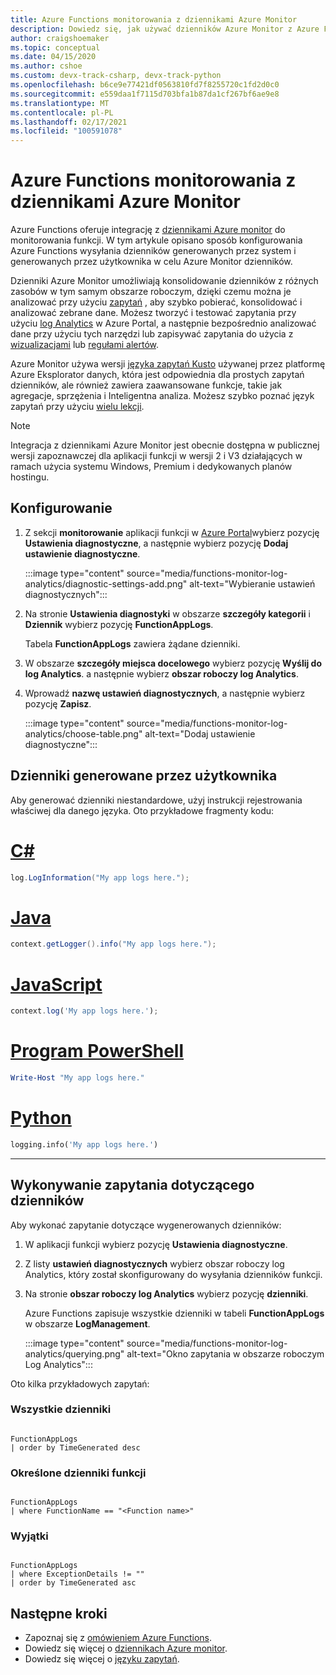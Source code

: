 ```yaml
---
title: Azure Functions monitorowania z dziennikami Azure Monitor
description: Dowiedz się, jak używać dzienników Azure Monitor z Azure Functions do monitorowania wykonań funkcji.
author: craigshoemaker
ms.topic: conceptual
ms.date: 04/15/2020
ms.author: cshoe
ms.custom: devx-track-csharp, devx-track-python
ms.openlocfilehash: b6ce9e77421df0563810fd7f8255720c1fd2d0c0
ms.sourcegitcommit: e559daa1f7115d703bfa1b87da1cf267bf6ae9e8
ms.translationtype: MT
ms.contentlocale: pl-PL
ms.lasthandoff: 02/17/2021
ms.locfileid: "100591078"
---
```

# <a name="monitoring-azure-functions-with-azure-monitor-logs"></a>Azure Functions monitorowania z dziennikami Azure Monitor

Azure Functions oferuje integrację z [dziennikami Azure monitor](../azure-monitor/logs/data-platform-logs.md) do monitorowania funkcji. W tym artykule opisano sposób konfigurowania Azure Functions wysyłania dzienników generowanych przez system i generowanych przez użytkownika w celu Azure Monitor dzienników.

Dzienniki Azure Monitor umożliwiają konsolidowanie dzienników z różnych zasobów w tym samym obszarze roboczym, dzięki czemu można je analizować przy użyciu [zapytań](../azure-monitor/logs/log-query-overview.md) , aby szybko pobierać, konsolidować i analizować zebrane dane.  Możesz tworzyć i testować zapytania przy użyciu [log Analytics](../azure-monitor/logs/log-query-overview.md) w Azure Portal, a następnie bezpośrednio analizować dane przy użyciu tych narzędzi lub zapisywać zapytania do użycia z [wizualizacjami](../azure-monitor/visualizations.md) lub [regułami alertów](../azure-monitor/alerts/alerts-overview.md).

Azure Monitor używa wersji [języka zapytań Kusto](/azure/kusto/query/) używanej przez platformę Azure Eksplorator danych, która jest odpowiednia dla prostych zapytań dzienników, ale również zawiera zaawansowane funkcje, takie jak agregacje, sprzężenia i Inteligentna analiza. Możesz szybko poznać język zapytań przy użyciu [wielu lekcji](../azure-monitor/logs/get-started-queries.md).

> [!NOTE]
> Integracja z dziennikami Azure Monitor jest obecnie dostępna w publicznej wersji zapoznawczej dla aplikacji funkcji w wersji 2 i V3 działających w ramach użycia systemu Windows, Premium i dedykowanych planów hostingu.

## <a name="setting-up"></a>Konfigurowanie

1. Z sekcji **monitorowanie** aplikacji funkcji w [Azure Portal](https://portal.azure.com)wybierz pozycję **Ustawienia diagnostyczne**, a następnie wybierz pozycję **Dodaj ustawienie diagnostyczne**.

   :::image type="content" source="media/functions-monitor-log-analytics/diagnostic-settings-add.png" alt-text="Wybieranie ustawień diagnostycznych":::

1. Na stronie **Ustawienia diagnostyki** w obszarze **szczegóły kategorii** i **Dziennik** wybierz pozycję **FunctionAppLogs**.

   Tabela **FunctionAppLogs** zawiera żądane dzienniki.

1. W obszarze **szczegóły miejsca docelowego** wybierz pozycję **Wyślij do log Analytics**. a następnie wybierz **obszar roboczy log Analytics**. 

1. Wprowadź **nazwę ustawień diagnostycznych**, a następnie wybierz pozycję **Zapisz**.

   :::image type="content" source="media/functions-monitor-log-analytics/choose-table.png" alt-text="Dodaj ustawienie diagnostyczne":::

## <a name="user-generated-logs"></a>Dzienniki generowane przez użytkownika

Aby generować dzienniki niestandardowe, użyj instrukcji rejestrowania właściwej dla danego języka. Oto przykładowe fragmenty kodu:


# <a name="c"></a>[C#](#tab/csharp)

```csharp
log.LogInformation("My app logs here.");
```

# <a name="java"></a>[Java](#tab/java)

```java
context.getLogger().info("My app logs here.");
```

# <a name="javascript"></a>[JavaScript](#tab/javascript)

```javascript
context.log('My app logs here.');
```

# <a name="powershell"></a>[Program PowerShell](#tab/powershell)

```powershell
Write-Host "My app logs here."
```

# <a name="python"></a>[Python](#tab/python)

```python
logging.info('My app logs here.')
```

---

## <a name="querying-the-logs"></a>Wykonywanie zapytania dotyczącego dzienników

Aby wykonać zapytanie dotyczące wygenerowanych dzienników:
 
1. W aplikacji funkcji wybierz pozycję **Ustawienia diagnostyczne**. 

1. Z listy **ustawień diagnostycznych** wybierz obszar roboczy log Analytics, który został skonfigurowany do wysyłania dzienników funkcji. 

1. Na stronie **obszar roboczy log Analytics** wybierz pozycję **dzienniki**.

   Azure Functions zapisuje wszystkie dzienniki w tabeli **FunctionAppLogs** w obszarze **LogManagement**. 

   :::image type="content" source="media/functions-monitor-log-analytics/querying.png" alt-text="Okno zapytania w obszarze roboczym Log Analytics":::

Oto kilka przykładowych zapytań:

### <a name="all-logs"></a>Wszystkie dzienniki

```

FunctionAppLogs
| order by TimeGenerated desc

```

### <a name="specific-function-logs"></a>Określone dzienniki funkcji

```

FunctionAppLogs
| where FunctionName == "<Function name>" 

```

### <a name="exceptions"></a>Wyjątki

```

FunctionAppLogs
| where ExceptionDetails != ""  
| order by TimeGenerated asc

```

## <a name="next-steps"></a>Następne kroki

- Zapoznaj się z [omówieniem Azure Functions](functions-overview.md).
- Dowiedz się więcej o [dziennikach Azure monitor](../azure-monitor/logs/data-platform-logs.md).
- Dowiedz się więcej o [języku zapytań](../azure-monitor/logs/get-started-queries.md).
